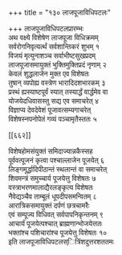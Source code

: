 +++
title = "१३० लाजपूजाविधिपटलः"

+++
लाजपूजाविधिपटलप्रारम्भः  
अथ वक्ष्ये विशेषेण लाजपूजा विधिक्रमम्  
सर्वरोगनिवृत्यर्त्थं सर्वशान्तिकरं शुभम् १  
विजयं मृत्युनाशञ्च सर्वाभीष्टसुखप्रदम्  
लाजपूजासमायुक्तं भुक्तिमुक्तिप्रदं नृणाम् २  
केवलं शुद्धलाजेन मुक्त एव विशेषतः  
तुषान् व्यपोह्य वस्त्रेण भारादिदशभारकम् ३  
प्रस्थं ह्यस्याष्टपूर्वं स्यात् तस्यार्द्धं वार्द्धमेव वा  
योजयेदधिवासस्तु सद्य एव समाचरेत् ४  
विज्ञाप्य देवदेवेशं पूजावत्सम्यगाचरेत्  
विशेषस्नपनोपेतं गव्यं पञ्चामृतैस्ततः ५  

[[६६२]]  

विशेषहोमसंयुक्तं समिदाज्यान्नकैस्सह  
पूर्ववत्पूजनं कृत्वा पश्चाल्लाजेन पूजयेत् ६  
लिङ्गमूर्द्धादिपीठान्तं स्थलान्तं वा समाचरेत्  
शिवमन्त्रं समुच्चार्य पूजयेत्तु विशेषतः ७  
वस्त्राभरणमालाद्यैरलङ्कृत्य विशेषतः  
नैवेद्यञ्चैव ताम्बूलं धूपदीपसमन्वितम् ८  
आरात्रिकसमायुक्तं दर्पणं छत्रचामरैः  
एवं सम्पूज्य विधिवत् सर्वपापनिकृन्तनम् ९  
आचार्यं पूजयेत्पश्चात् ब्राह्मणान्भोजयेत्ततः  
भक्तांश्च पशिचारांश्च पूजयेत्तु विशेषतः १०  
इति लाजपूजाविधिपटलस्ित्रिंशदुत्तरशततमः  
